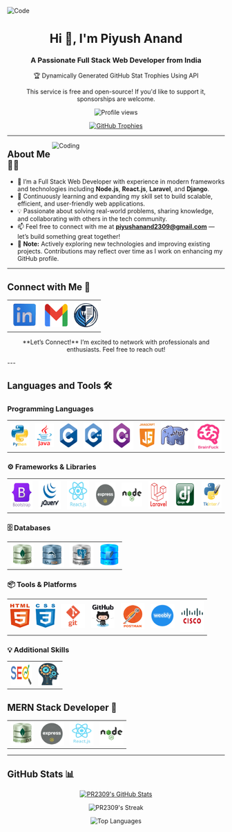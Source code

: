   ![Code](https://i.pinimg.com/originals/fb/c6/f3/fbc6f31bd3b84159470b973aca7e0f97.gif)

<h1 align="center">Hi 👋, I'm Piyush Anand</h1>
<h3 align="center">A Passionate Full Stack Web Developer from India</h3>

<div align="center">
  <p>🏆 Dynamically Generated GitHub Stat Trophies Using API</p>
</div>

<p align="center">
  This service is free and open-source! If you'd like to support it, sponsorships are welcome.
  <!-- This service is free and open-source! <a href="https://github.com/sponsors/pr2309">Support me here</a>. -->
</p>

<p align="center">
  <img src="https://komarev.com/ghpvc/?username=pr2309&style=flat-square&color=blue" alt="Profile views" />
  <!-- <img src="https://img.shields.io/badge/INT__MIN-Profile%20View-blue?style=for-the-badge&labelColor=blue&color=gray" alt="Profile Views" /> -->
</p>

<p align="center">
  <a href="https://github.com/ryo-ma/github-profile-trophy">
  <!--
  <img src="https://github-profile-trophy.vercel.app/?username=pr2309&theme=juicyfresh&column=6&rank=SSS,SS,S,AAA,AA,A,B,C,UNKNOWN" alt="GitHub Trophies" />
  -->
    <img src="https://github-profile-trophy.vercel.app/?username=pr2309&theme=dracula&column=6&rank=SSS,SS,S,AAA,AA,A,B,C,UNKNOWN" alt="GitHub Trophies" />
  </a>
</p>

---

<img align="right" alt="Coding" width="400" src="https://raw.githubusercontent.com/PR2309/PR2309/main/Media/beyond%20the%20other%20side.gif">

## About Me 👨‍💻
  - 🧰 I’m a Full Stack Web Developer with experience in modern frameworks and technologies including **Node.js**, **React.js**, **Laravel**, and **Django**.
  - 🌱 Continuously learning and expanding my skill set to build scalable, efficient, and user-friendly web applications.
  - 💡 Passionate about solving real-world problems, sharing knowledge, and collaborating with others in the tech community.
  - 📫 Feel free to connect with me at **piyushanand2309@gmail.com** — let’s build something great together!
  - 🚩 **Note:** Actively exploring new technologies and improving existing projects. Contributions may reflect over time as I work on enhancing my GitHub profile.

---

## Connect with Me 🤝
<div align="center">
<table align="center">
  <tr>
    <td align="center">
      <a href="https://linkedin.com/in/piyushanand30" target="_blank">
        <img src="https://raw.githubusercontent.com/PR2309/PR2309/main/Logos/LinkedIn.png" alt="LinkedIn" height="65" width="65" />
      </a>
    </td>
    <td align="center">
      <a href="mailto:piyushanand2309@gmail.com" target="_blank">
        <img src="https://raw.githubusercontent.com/PR2309/PR2309/main/Logos/Gmail.png" alt="Gmail" height="55" width="55" />
      </a>
    </td>
    <td align="center">
      <a href="https://piyushanand-portfolio.netlify.app" target="_blank">
        <img src="https://raw.githubusercontent.com/PR2309/PR2309/main/Logos/Profile.png" alt="Gmail" height="55" width="55" />
      </a>
    </td>
  </tr>
</table>

<p align="center">**Let’s Connect!** I’m excited to network with professionals and enthusiasts. Feel free to reach out!</p>
</div>
---

## Languages and Tools 🛠️

### Programming Languages
<table>
  <tr>
    <td align="center">
      <img src="https://raw.githubusercontent.com/PR2309/PR2309/main/Logos/Python.png" title="Python" alt="Python" width="55" height="55"/>
    </td>
    <td align="center">
      <img src="https://raw.githubusercontent.com/PR2309/PR2309/main/Logos/Java.png" title="Java" alt="Java" width="55" height="55"/>
    </td>
    <td align="center">
      <img src="https://raw.githubusercontent.com/PR2309/PR2309/main/Logos/C.png" title="C" alt="C" width="50" height="55"/>
    </td>
    <td align="center">
      <img src="https://raw.githubusercontent.com/PR2309/PR2309/main/Logos/C++.png" title="C++" alt="C++" width="60" height="60"/>
    </td>
    <td align="center">
      <img src="https://raw.githubusercontent.com/PR2309/PR2309/main/Logos/CSharp.png" title="C#" alt="C#" width="70" height="65"/>
    </td>
    <td align="center">
      <img src="https://raw.githubusercontent.com/PR2309/PR2309/main/Logos/JavaScript.png" title="JavaScript" alt="JavaScript" width="45" height="55"/>
    </td>
    <td align="center">
      <img src="https://raw.githubusercontent.com/PR2309/PR2309/main/Logos/PHP.png" title="PHP" alt="PHP" width="80" height="65"/>
    </td>
    <td align="center">
      <img src="https://raw.githubusercontent.com/PR2309/PR2309/main/Logos/BrainFvck.png" title="BrainFvck" alt="BrainFvck" width="80" height="65"/>
    </td>
  </tr>
</table>

### ⚙ Frameworks & Libraries
<table>
  <tr>
    <td align="center">
      <img src="https://raw.githubusercontent.com/PR2309/PR2309/main/Logos/Bootstrap.png" title="Bootstrap" alt="Bootstrap" width="60" height="65"/>
    </td>
    <!-- <td align="center">
      <img src="https://raw.githubusercontent.com/tailwindlabs/tailwindcss/HEAD/.github/logo-dark.svg" title="TailwindCSS" alt="Tailwind CSS" width="55" height="55" />
    </td> -->
    <!-- <td align="center">
      <img src="https://raw.githubusercontent.com/devicons/devicon/master/icons/sass/sass-original.svg" title="SASS" alt="SASS" width="55" height="55"/>
    </td> -->
    <td align="center">
      <img src="https://raw.githubusercontent.com/PR2309/PR2309/main/Logos/jQuery.png" title="jQuery" alt="jQuery" width="60" height="65"/>
    </td>
    <td align="center">
      <img src="https://raw.githubusercontent.com/PR2309/PR2309/main/Logos/React.Js.png" title="React.js" alt="React.js" width="60" height="70"/>
    </td>
    <td align="center">
      <img src="https://raw.githubusercontent.com/PR2309/PR2309/main/Logos/Express.Js.png" title="Express.js" alt="Express.js" width="55" height="55"/>
    </td>
    <td align="center">
      <img src="https://raw.githubusercontent.com/PR2309/PR2309/main/Logos/Node.Js.png" title="Node.js" alt="Node.js" width="55" height="55"/>
    </td>
    <!-- <td align="center">
      <img src="https://raw.githubusercontent.com/PR2309/PR2309/main/Logos/Angular.Js.png" title="Angular.js" alt="Angular.js" width="60" height="65"/>
    </td> -->
    <td align="center">
      <img src="https://raw.githubusercontent.com/PR2309/PR2309/main/Logos/Laravel.png" title="Laravel" alt="Laravel" width="55" height="65"/>
    </td>
    <td align="center">
      <img src="https://raw.githubusercontent.com/PR2309/PR2309/main/Logos/Django.png" title="Django" alt="Django" width="55" height="60"/>
    </td>
    <td align="center">
      <img src="https://raw.githubusercontent.com/PR2309/PR2309/main/Logos/Tkinter.png" title="Tkinter" alt="Tkinter" width="55" height="60"/>
    </td>
  </tr>
</table>

### 🗄 Databases
<table>
  <tr>
    <td align="center">
      <img src="https://raw.githubusercontent.com/PR2309/PR2309/main/Logos/MongoDB_Database.png" title="MongoDB" alt="MongoDB" width="55" height="55"/>
    </td>
    <td align="center">
      <img src="https://raw.githubusercontent.com/PR2309/PR2309/main/Logos/MySQL_Database.png" title="MySQL" alt="MySQL" width="55" height="55"/>
    </td>
    <td align="center">
      <img src="https://raw.githubusercontent.com/PR2309/PR2309/main/Logos/PostgreSQL_Database.png" title="PostgreSQL" alt="PostgreSQL" width="55" height="55"/>
    </td>
    <td align="center">
      <img src="https://raw.githubusercontent.com/PR2309/PR2309/main/Logos/SQLite_Database.png" title="SQLite" alt="SQLite" width="45" height="50"/>
    </td>
  </tr>
</table>

### 📦 Tools & Platforms
<table>
  <tr>
    <td align="center">
      <img src="https://raw.githubusercontent.com/PR2309/PR2309/main/Logos/HTML.png" title="HTML5" alt="HTML5" width="45" height="55"/>
    </td>
    <td align="center">
      <img src="https://raw.githubusercontent.com/PR2309/PR2309/main/Logos/CSS.png" title="CSS3" alt="CSS3" width="45" height="55"/>
    </td>
    <td align="center">
      <img src="https://raw.githubusercontent.com/PR2309/PR2309/main/Logos/Git.png" title="Git" alt="Git" width="55" height="55"/>
    </td>
    <td align="center">
      <img src="https://raw.githubusercontent.com/PR2309/PR2309/main/Logos/GitHub.png" title="GitHub" alt="GitHub" width="55" height="55"/>
    </td>
    <td align="center">
      <img src="https://raw.githubusercontent.com/PR2309/PR2309/main/Logos/Postman.png" title="Postman" alt="Postman" width="55" height="60"/>
    </td>
    <!-- <td align="center">
      <img src="https://raw.githubusercontent.com/thunderclient/thunder-client-support/master/images/thunder-icon.png" title="Thunder Client" alt="Thunder Client" width="55" height="55"/>
    </td> -->
    <td align="center">
      <img src="https://raw.githubusercontent.com/PR2309/PR2309/main/Logos/Weebly.png" title="Weebly" alt="Weebly" width="55" height="55"/>
    </td>
    <td align="center">
      <img src="https://raw.githubusercontent.com/PR2309/PR2309/main/Logos/Cisco.png" title="Cisco" alt="Cisco" width="55" height="75"/>
    </td>
  </tr>
</table>


### 💡 Additional Skills
<table>
  <tr>
    <td>
      <img src="https://raw.githubusercontent.com/PR2309/PR2309/main/Logos/SEO.png" title="Search Engine Optimization" alt="SEO" width="50" height="55" />
    </td>
    <td>
      <img src="https://raw.githubusercontent.com/PR2309/PR2309/main/Logos/PromptEngineering.png" title="Prompt Engineering" alt="Prompt Engineering" width="50" height="55" />
    </td>
    <!-- <td>
      <img src="Responsive Design.png" title="Responsive Design" alt="Responsive Design" width="55" height="55" />
    </td> -->
  </tr>
</table>

## MERN Stack Developer 🚀
<table>
  <tr>
    <td align="center">
      <img src="https://raw.githubusercontent.com/PR2309/PR2309/main/Logos/MongoDB_Database.png" title="MongoDB" alt="MongoDB" width="55" height="55"/>
    </td>
    <td align="center">
      <img src="https://raw.githubusercontent.com/PR2309/PR2309/main/Logos/Express.Js.png" title="Express.js" alt="Express.js" width="55" height="55"/>
    </td>
    <td align="center">
      <img src="https://raw.githubusercontent.com/PR2309/PR2309/main/Logos/React.Js.png" title="React.js" alt="React.js" width="55" height="55"/>
    </td>
    <td align="center">
      <img src="https://raw.githubusercontent.com/PR2309/PR2309/main/Logos/Node.Js.png" title="Node.js" alt="Node.js" width="55" height="55"/>
    </td>
  </tr>
</table>

---



## GitHub Stats 📊

<p align="center">
  <a href="https://awesome-github-stats.azurewebsites.net/index.html??cardType=level&theme=github-dark&preferLogin=false&Text=FFFFFF&Ring=C2CB15&Title=C2CB15&Background=000000&Border=000000">
    <img alt="PR2309's GitHub Stats" title="PR2309's GitHub Stats" src="https://awesome-g` ithub-stats.azurewebsites.net/user-stats/pr2309?cardType=level&theme=github-dark&preferLogin=false&Text=FFFFFF&Ring=C2CB15&Title=C2CB15&Background=000000&Border=000000" />
  </a>
</p>

<p align="center" >
  <img src="https://github-readme-streak-stats.herokuapp.com/?user=pr2309&theme=highcontrast&hide_border=true" alt="PR2309's Streak" title="PR2309's Streak" />
</p>

<p align="center">
  <img src="https://github-readme-stats.vercel.app/api/top-langs/?username=pr2309&theme=highcontrast&hide_border=true&border_radius=5&card_width=600" title="Top Languages" alt="Top Languages" />
</p>
